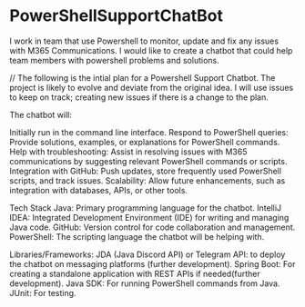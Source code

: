 # PowerShellSupportChatBot
I work in team that use Powershell to monitor, update and fix any issues with M365 Communications. I would like to create  a chatbot that could help team members with powershell problems and solutions. 

// The following is the intial plan for a Powershell Support Chatbot. The project is likely to evolve and deviate from the original idea. I will use issues to keep on track; creating new issues if there is a change to the plan.

The chatbot will:

Initially run in the command line interface.
Respond to PowerShell queries: Provide solutions, examples, or explanations for PowerShell commands.
Help with troubleshooting: Assist in resolving issues with M365 communications by suggesting relevant PowerShell commands or scripts.
Integration with GitHub: Push updates, store frequently used PowerShell scripts, and track issues.
Scalability: Allow future enhancements, such as integration with databases, APIs, or other tools.

Tech Stack
Java: Primary programming language for the chatbot.
IntelliJ IDEA: Integrated Development Environment (IDE) for writing and managing Java code.
GitHub: Version control for code collaboration and management.
PowerShell: The scripting language the chatbot will be helping with.

Libraries/Frameworks:
JDA (Java Discord API) or Telegram API: to deploy the chatbot on messaging platforms (further development).
Spring Boot: For creating a standalone application with REST APIs if needed(further development).
Java SDK: For running PowerShell commands from Java.
JUnit: For testing.


